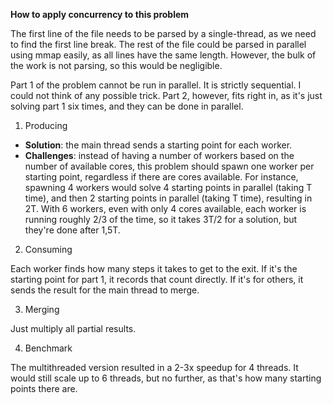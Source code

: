 **How to apply concurrency to this problem**

The first line of the file needs to be parsed by a single-thread, as we need to find the first line break. The rest of the file could be parsed in parallel using mmap easily, as all lines have the same length. However, the bulk of the work is not parsing, so this would be negligible.

Part 1 of the problem cannot be run in parallel. It is strictly sequential. I could not think of any possible trick. Part 2, however, fits right in, as it's just solving part 1 six times, and they can be done in parallel.

1. Producing
- **Solution**: the main thread sends a starting point for each worker.
- **Challenges**: instead of having a number of workers based on the number of available cores, this problem should spawn one worker per starting point, regardless if there are cores available. For instance, spawning 4 workers would solve 4 starting points in parallel (taking T time), and then 2 starting points in parallel (taking T time), resulting in 2T. With 6 workers, even with only 4 cores available, each worker is running roughly 2/3 of the time, so it takes 3T/2 for a solution, but they're done after 1,5T.

2. Consuming

Each worker finds how many steps it takes to get to the exit. If it's the starting point for part 1, it records that count directly. If it's for others, it sends the result for the main thread to merge.

3. Merging

Just multiply all partial results.

4. Benchmark

The multithreaded version resulted in a 2-3x speedup for 4 threads. It would still scale up to 6 threads, but no further, as that's how many starting points there are.